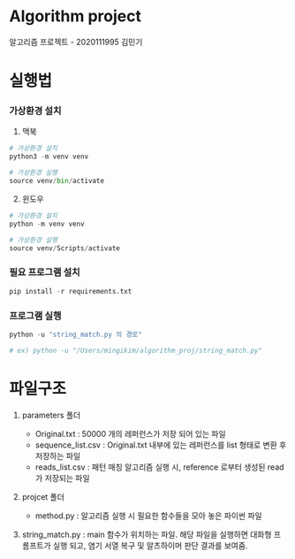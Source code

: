 # Algorithm project
알고리즘 프로젝트 - 2020111995 김민기

# 실행법

### 가상환경 설치

1. 맥북

```py
# 가상환경 설치
python3 -m venv venv

# 가상환경 실행
source venv/bin/activate
```

2. 윈도우

```py
# 가상환경 설치 
python -m venv venv

# 가상환경 실행
source venv/Scripts/activate
```



### 필요 프로그램 설치

```py
pip install -r requirements.txt
```

### 프로그램 실행

```python
python -u "string_match.py 의 경로"

# ex) python -u "/Users/mingikim/algorithm_proj/string_match.py"
```



# 파일구조

1. parameters 폴더
   - Original.txt : 50000 개의 레퍼런스가 저장 되어 있는 파일
   - sequence_list.csv : Original.txt 내부에 있는 레퍼런스를 list 형태로 변환 후 저장하는 파일
   - reads_list.csv : 패턴 매칭 알고리즘 실행 시, reference 로부터 생성된 read 가 저장되는 파일
   
2. projcet 폴더
   - method.py : 알고리즘 실행 시 필요한 함수들을 모아 놓은 파이썬 파일

3. string_match.py : main 함수가 위치하는 파일. 해당 파일을 실행하면 대화형 프롬프트가 실행 되고, 염기 서열 복구 및 알츠하이머 판단 결과를 보여줌.
